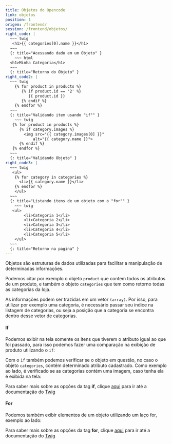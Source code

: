 ```yaml
---
title: Objetos do Opencode
link: objetos
position: 1
origem: /frontend/ 
session: /frontend/objetos/
right_code: |
  ~~~ twig
   <h1>{{ categories[0].name }}</h1>
  ~~~
  {: title="Acessando dado em um Objeto" }
    ~~~ html
  <h1>Minha Categoria</h1>
  ~~~
  {: title="Retorno do Objeto" }
right_code2: |
  ~~~ twig
    {% for product in products %}
       {% if product.id == '2' %}
          {{ product.id }}
       {% endif %}
    {% endfor %}
  ~~~
  {: title="Validando item usando "if"" }
    ~~~ twig
   {% for product in products %}
      {% if category.images %}     
        <img src="{{ category.images[0] }}" 
            alt="{{ category.name }}">
      {% endif %}
   {% endfor %}
  ~~~
  {: title="Validando Objeto" }
right_code3: |
  ~~~ twig
   <ul>
    {% for category in categories %}
      <li>{{ category.name }}</li>
    {% endfor %}
    </ul>
  ~~~
  {: title="Listando itens de um objeto com o "for"" }
    ~~~ twig
   <ul>
        <li>Categoria 1</li>
        <li>Categoria 2</li>
        <li>Categoria 3</li>
        <li>Categoria 4</li>
        <li>Categoria 5</li>
    </ul>
  ~~~
  {: title="Retorno na pagina" }
---
```



Objetos são estruturas de dados utilizadas para facilitar a manipulação de determinadas informações.

Podemos citar por exemplo o objeto `product` que contem todos os atributos de um produto, e também o objeto `categories` que tem como retorno todas as categorias da loja.

As  informações podem ser trazidas em um vetor `(array)`. Por isso, para utilizar por exemplo uma categoria, é necessário passar seu índice na listagem de categorias, ou seja a posição que a categoria se encontra dentro desse vetor de categorias.

#### If

Podemos exibir na tela somente os itens que tiverem o atributo igual ao que foi passado, para isso podemos fazer uma comparação na exibição de produto utilizando o `if`:

Com o `if` também podemos verificar se o objeto em questão, no caso o objeto `categories`, contém determinado atributo cadastrado. Como exemplo ao lado, é verificado se as categorias contém uma imagem, caso tenha ela é exibida na tela:

Para saber mais sobre as opções da tag **if**, clique [aqui](https://twig.symfony.com/doc/2.x/tags/if.html) para ir até a documentação do [Twig](https://twig.symfony.com/doc/2.x/)

#### For

Podemos também exibir elementos de um objeto utilizando um laço for, exemplo ao lado:

Para saber mais sobre as opções da tag **for**, clique [aqui](https://twig.symfony.com/doc/2.x/tags/for.html) para ir até a documentação do [Twig](https://twig.symfony.com/doc/2.x/)
